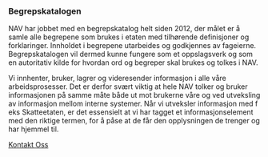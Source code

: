 ### **Begrepskatalogen**

NAV har jobbet med en begrepskatalog helt siden 2012, der målet er å samle alle begrepene som brukes i etaten med tilhørende definisjoner og forklaringer. Innholdet i begrepene utarbeides og godkjennes av fageierne. Begrepskatalogen vil dermed kunne fungere som et oppslagsverk og som en autoritativ kilde for hvordan ord og begreper skal brukes og tolkes i NAV.

Vi innhenter, bruker, lagrer og videresender informasjon i alle våre arbeidsprosesser. Det er derfor svært viktig at hele NAV tolker og bruker informasjonen på samme måte både ut mot brukerne våre og ved utveksling av informasjon mellom interne systemer. Når vi utveksler informasjon med f eks Skatteetaten, er det essensielt at vi har tagget et informasjonselement med den riktige termen, for å påse at de får den opplysningen de trenger og har hjemmel til.

[Kontakt Oss](mailto:begrepskatalogen@nav.no)

